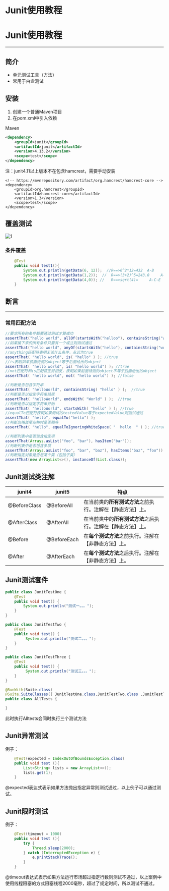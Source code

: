 # Junit使用教程


# Junit使用教程

---

## 简介

+ 单元测试工具（方法）
+ 常用于白盒测试

## 安装

1. 创建一个普通Maven项目
2. 在pom.xml中引入依赖

Maven

```xml
<dependency>
    <groupId>junit</groupId>
    <artifactId>junit</artifactId>
    <version>4.13.2</version>
    <scope>test</scope>
</dependency>
```

注：junit4.11以上版本不在包含hamcrest，需要手动安装

```
<!-- https://mvnrepository.com/artifact/org.hamcrest/hamcrest-core -->
<dependency>
    <groupId>org.hamcrest</groupId>
    <artifactId>hamcrest-core</artifactId>
    <version>1.3</version>
    <scope>test</scope>
</dependency>
```

## 覆盖测试

![1](images\Juit\1.png)

### 条件覆盖

```java
    @Test
    public void test1(){
        System.out.println(getData(6, 12));  //R==>6^2*12=432  A-B
        System.out.println(getData(1,2));  //  R==>(3+2)^5=243.0     A-C-D
        System.out.println(getData(4,0)); //   R==>sqrt(4)=     A-C-E
    }
```

## 断言

---

### 常用匹配方法

```java
//要求所有的条件都要通过测试才算成功
assertThat("hello world", allOf(startsWith("helloo"), containsString("world"))); //false
//如果接下来的所有条件只要有一个成立则测试通过
assertThat("hello world", anyOf(startsWith("hello"), containsString("worldd"))); //true
//anything匹配符表明无论什么条件，永远为true
assertThat( "hello world", is( "hello" ) ); //true
//is表明如果前面待测的object等于后面给出的object
assertThat( "hello world", is( "hello world") ); //true
//not匹配符和is匹配符正好相反，表明如果前面待测的object不等于后面给出的object
assertThat( "hello world", not( "hello world") ); //false

```

```java
//判断是否包含字符串
assertThat( "helloWorld", containsString( "hello" ) );  //true
//判断是否以指定字符串结尾
assertThat( "helloWorld", endsWith( "World" ) );  //true
//判断是否以指定字符串开始
assertThat( "helloWorld", startsWith( "hello" ) ); //true 
//equalTo匹配符表明如果测试的testedValue等于expectedValue则测试通过
assertThat( "hello", equalTo("hello") ); 
//判断忽略首尾空格时是否相等
assertThat( "hello", equalToIgnoringWhiteSpace( "  hello  " ) ); //true
```

```java
//判断列表中是否包含指定项
assertThat(Arrays.asList("foo", "bar"), hasItem("bar"));
//判断列表中是否包含多项
assertThat(Arrays.asList("foo", "bar", "baz"), hasItems("baz", "foo"))
//判断指定对象是否是某个类（包括子类）
assertThat(new ArrayList<>(), instanceOf(List.class));
```

## Junit测试类注解

| junit4       | junit5      | 特点                                                         |
| ------------ | ----------- | ------------------------------------------------------------ |
| @BeforeClass | @BeforeAll  | 在当前类的**所有测试方法**之前执行。注解在【静态方法】上。   |
| @AfterClass  | @AfterAll   | 在当前类中的**所有测试方法**之后执行。注解在【静态方法】上。 |
| @Before      | @BeforeEach | 在**每个测试方法**之前执行。注解在【非静态方法】上。         |
| @After       | @AfterEach  | 在**每个测试方法**之后执行。注解在【非静态方法】上。         |

## Junit测试套件

```java
public class JunitTestOne {
    @Test
    public void test() {
        System.out.println("测试一。。。");
    }
}
```

```java
public class JunitTestTwo {
    @Test
    public void test() {
         System.out.println("测试二。。。");
    }
}
```

```java
public class JunitTestThree {
    @Test
    public void test() {
         System.out.println("测试三。。。");
    }
}
```



```java
@RunWith(Suite.class)
@Suite.SuiteClasses({ JunitTestOne.class,JunitTestTwo.class ,JunitTestThree.class})
public class AllTests {

}
```

此时执行Alltests会同时执行三个测试方法

## Junit异常测试

例子：

```java
    @Test(expected = IndexOutOfBoundsException.class)
    public void test (){
        List<String> lists = new ArrayList<>();
        lists.get(1);
    }
```

@expected表达式表示如果方法抛出指定异常则测试通过，以上例子可以通过测试。

## Junit限时测试

例子：

```java
    @Test(timeout = 1000)
    public void test (){
        try {
            Thread.sleep(2000);
        } catch (InterruptedException e) {
            e.printStackTrace();
        }
    }
```

@timeout表达式表示如果方法运行市场超过指定行数则测试不通过，以上案例中使用线程阻塞的方式阻塞线程2000毫秒，超过了规定时间，所以测试不通过。

